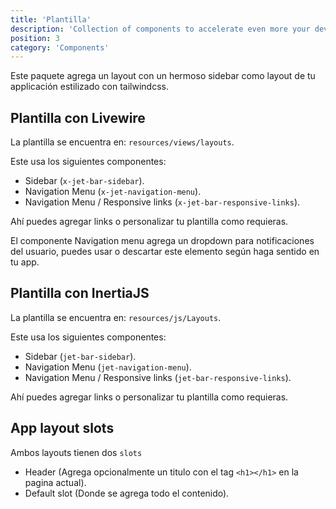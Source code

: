 ```yaml
---
title: 'Plantilla'
description: 'Collection of components to accelerate even more your development with Laravel Jetstream.'
position: 3
category: 'Components'
---
```


Este paquete agrega un layout con un hermoso sidebar como layout de tu applicación estilizado con tailwindcss.

## Plantilla con Livewire

La plantilla se encuentra en: `resources/views/layouts`.

Este usa los siguientes componentes:

- Sidebar (`x-jet-bar-sidebar`).
- Navigation Menu (`x-jet-navigation-menu`).
- Navigation Menu / Responsive links (`x-jet-bar-responsive-links`).

Ahí puedes agregar links o personalizar tu plantilla como requieras.

<alert>

El componente Navigation menu agrega un dropdown para notificaciones del usuario, puedes usar o descartar este elemento según haga sentido en tu app.

</alert>

## Plantilla con InertiaJS

La plantilla se encuentra en: `resources/js/Layouts`.

Este usa los siguientes componentes:

- Sidebar (`jet-bar-sidebar`).
- Navigation Menu (`jet-navigation-menu`).
- Navigation Menu / Responsive links (`jet-bar-responsive-links`).

Ahí puedes agregar links o personalizar tu plantilla como requieras.

## App layout slots

Ambos layouts tienen dos `slots`

- Header (Agrega opcionalmente un titulo con el tag `<h1></h1>` en la pagina actual).
- Default slot (Donde se agrega todo el contenido).